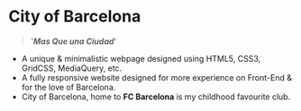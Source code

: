 # City of Barcelona
> '***Mas Que una Ciudad***' 
- A unique & minimalistic webpage designed using HTML5, CSS3, GridCSS, MediaQuery, etc.
- A fully responsive website designed for more experience on Front-End & for the love of Barcelona.
- City of Barcelona, home to **FC Barcelona** is my childhood favourite club.